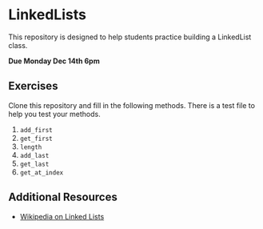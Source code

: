 # LinkedLists

This repository is designed to help students practice building a LinkedList class.

**Due Monday Dec 14th 6pm**

## Exercises

Clone this repository and fill in the following methods.  There is a test file to help you test your methods.

1.  `add_first`
2.  `get_first`
3.  `length`
4.  `add_last`
5.  `get_last`
6.  `get_at_index`

## Additional Resources
- [Wikipedia on Linked Lists](https://en.wikipedia.org/wiki/Linked_list)
